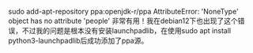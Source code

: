 sudo add-apt-repository ppa:openjdk-r/ppa
 AttributeError: 'NoneType' object has no attribute 'people'
非常有用！我在debian12下也出现了这个错误，不过我的问题是根本没有安装launchpadlib，在使用sudo apt install python3-launchpadlib后成功添加了ppa源。
